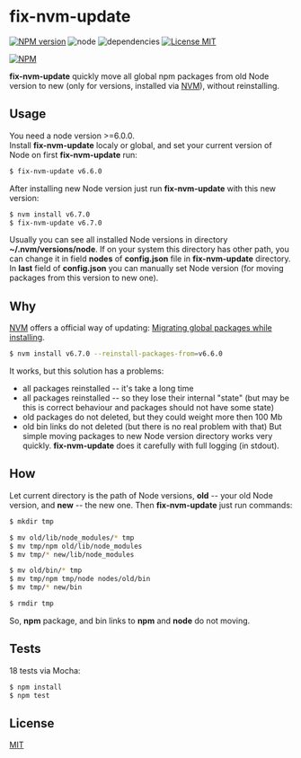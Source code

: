 # fix-nvm-update #

[![NPM version][npm-image]][npm-url] ![node][node-image] ![dependencies][dependencies-image] [![License MIT][license-image]](LICENSE)

[![NPM](https://nodei.co/npm/fix-nvm-update.png)](https://nodei.co/npm/fix-nvm-update/)

**fix-nvm-update** quickly move all global npm packages from old Node version to new (only for versions, installed via [NVM](https://github.com/creationix/nvm)), without reinstalling.

## Usage ##
You need a node version >=6.0.0.  
Install **fix-nvm-update** localy or global, and set your current version of Node on first **fix-nvm-update** run:
```bash
$ fix-nvm-update v6.6.0
```
After installing new Node version just run **fix-nvm-update** with this new version:
```bash
$ nvm install v6.7.0
$ fix-nvm-update v6.7.0
```
Usually you can see all installed Node versions in directory **~/.nvm/versions/node**. If on your system this directory has other path, you can change it in field **nodes** of **config.json** file in **fix-nvm-update** directory.  
In **last** field of **config.json** you can manually set Node version (for moving packages from this version to new one).

## Why ##
[NVM](https://github.com/creationix/nvm) offers a official way of updating: [Migrating global packages while installing](https://github.com/creationix/nvm#migrating-global-packages-while-installing).
```bash
$ nvm install v6.7.0 --reinstall-packages-from=v6.6.0
```
It works, but this solution has a problems:
 - all packages reinstalled -- it's take a long time
 - all packages reinstalled -- so they lose their internal "state" (but may be this is correct behaviour and packages should not have some state)
 - old packages do not deleted, but they could weight more then 100 Mb
 - old bin links do not deleted (but there is no real problem with that)
But simple moving packages to new Node version directory works very quickly. **fix-nvm-update** does it carefully with full logging (in stdout).


## How ##
Let current directory is the path of Node versions, **old** -- your old Node version, and **new** -- the new one. Then **fix-nvm-update** just run commands:
```bash
$ mkdir tmp

$ mv old/lib/node_modules/* tmp
$ mv tmp/npm old/lib/node_modules
$ mv tmp/* new/lib/node_modules

$ mv old/bin/* tmp
$ mv tmp/npm tmp/node nodes/old/bin
$ mv tmp/* new/bin

$ rmdir tmp
```
So, **npm** package, and bin links to **npm** and **node** do not moving.

## Tests ##
18 tests via Mocha:
```bash
$ npm install
$ npm test
```

## License ##
[MIT](LICENSE)

[license-image]: https://img.shields.io/badge/license-MIT-blue.svg "license-image"
[dependencies-image]: https://img.shields.io/gemnasium/mathiasbynens/he.svg?maxAge=2592000 "dependencies-image"
[node-image]: https://img.shields.io/badge/node-v6.0.0-brightgreen.svg?maxAge=2592000 "node-image"
[npm-image]: https://img.shields.io/npm/v/fix-nvm-update.svg "npm-image"
[npm-url]: https://www.npmjs.com/package/fix-nvm-update "fix-nvm-update"
